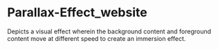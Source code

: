 # Parallax-Effect_website
Depicts a visual effect wherein the background content and foreground content move at different speed to create an immersion effect.
